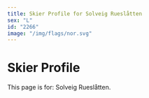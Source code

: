 ```yaml
---
title: Skier Profile for Solveig Rueslåtten
sex: "L"
id: "2266"
image: "/img/flags/nor.svg" 
---
```


# Skier Profile

This page is for: Solveig Rueslåtten.
    
